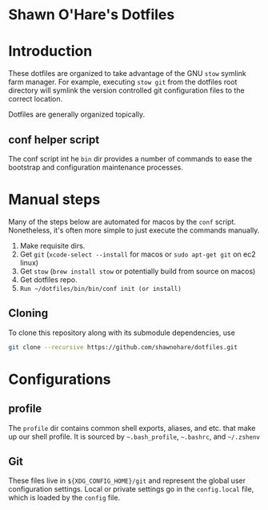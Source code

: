 # Shawn O'Hare's Dotfiles

# Introduction

These dotfiles are organized to take advantage of the GNU `stow` symlink
farm manager.  For example, executing `stow git` from the dotfiles root
directory will symlink the version controlled git configuration files to
the correct location.  

Dotfiles are generally organized topically.

## conf helper script

The conf script int he `bin` dir provides a number of commands to ease the
bootstrap and configuration maintenance processes.

# Manual steps

Many of the steps below are automated for macos by the `conf` script.
Nonetheless, it's often more simple to just execute the commands manually.

1. Make requisite dirs.
1. Get `git` (`xcode-select --install` for macos or `sudo apt-get git` on ec2 linux)
1. Get `stow` (`brew install stow` or potentially build from source on macos)
1. Get dotfiles repo.
1. `Run ~/dotfiles/bin/bin/conf init (or install)`

## Cloning

To clone this repository along with its submodule dependencies, use
```bash
git clone --recursive https://github.com/shawnohare/dotfiles.git
```

# Configurations

## profile

The `profile` dir contains common shell exports, aliases, and etc. that make
up our shell profile. It is sourced by `~.bash_profile`, `~.bashrc`, and
`~/.zshenv`

## Git 

These files live in `${XDG_CONFIG_HOME}/git` and represent the global
user configuration settings.  Local or private settings go in the
`config.local` file, which is loaded by the `config` file.
